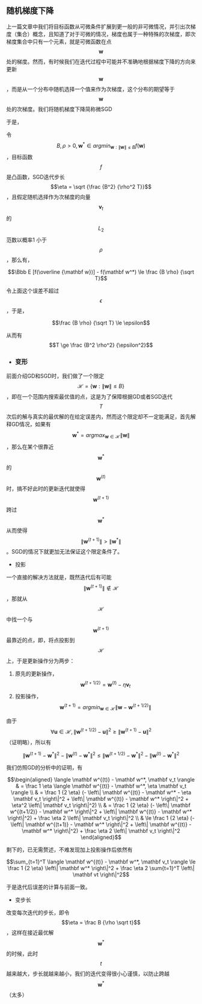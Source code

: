 ## 随机梯度下降

上一篇文章中我们将目标函数从可微条件扩展到更一般的非可微情况，并引出次梯度（集合）概念，且知道了对于可微的情况，梯度也属于一种特殊的次梯度，即次梯度集合中只有一个元素，就是可微函数在点$$\mathbf w$$ 处的梯度。然而，有时候我们在迭代过程中可能并不准确地根据梯度下降的方向来更新$$\mathbf w$$，而是从一个分布中随机选择一个值来作为次梯度，这个分布的期望等于$$\mathbf w$$ 处的次梯度。我们将随机梯度下降简称微SGD

于是，

令$$B, \rho \gt 0, \mathbf w^* \in argmin_{\mathbf w: \left\| \mathbf w \right\| \le B} f(\mathbf w)$$，目标函数$$f$$ 是凸函数，SGD迭代步长$$\eta = \sqrt {\frac {B^2} {\rho^2 T}}$$，且假定随机选择作为次梯度的向量$$\mathbf v_t$$ 的$$L_2$$ 范数以概率1 小于$$\rho$$，那么有，

$$\Bbb E [f(\overline {\mathbf w})] - f(\mathbf w^*) \le \frac {B \rho} {\sqrt T}$$

令上面这个误差不超过$$\epsilon$$，于是，

$$\frac {B \rho} {\sqrt T} \le \epsilon$$

从而有$$T \ge \frac {B^2 \rho^2} {\epsilon^2}$$

* ### 变形

前面介绍GD和SGD时，我们做了一个限定$$\mathcal H = \lbrace \mathbf w: \left\| \mathbf w \right\| \le B \rbrace$$，即在一个范围内搜索最优值的点，这是为了保障根据GD或者SGD迭代$$T$$ 次后的解与真实的最优解的在给定误差内，然而这个限定却不一定能满足，首先解释GD情况，如果有$$\mathbf w^* = argmax_{\mathbf w \in \mathcal H}  \left\| \mathbf w \right\|$$，那么在某个很靠近$$\mathbf w^*$$的$$\mathbf w^{(t)}$$时，搞不好此时的更新迭代就使得$$\mathbf w^{(t+1)}$$跨过$$\mathbf w^*$$从而使得$$\left\| \mathbf w^{(t+1)} \right\| \gt \left\| \mathbf w^* \right\|$$。SGD的情况下就更加无法保证这个限定条件了。

* 投影

一个直接的解决方法就是，既然迭代后有可能$$\left\| \mathbf w^{(t+1)} \right\| \notin \mathcal H$$，那就从$$\mathcal H$$ 中找一个与$$\mathbf w^{(t+1)}$$ 最靠近的点，即，将点投影到$$\mathcal H$$ 上，于是更新操作分为两步：

1. 原先的更新操作，$$\mathbf w^{(t+1/2)} = \mathbf w^{(t)} - \eta \mathbf v_t$$
2. 投影操作，$$\mathbf w^{(t+1)} = argmin_{\mathbf w \in \mathcal H} \left\| \mathbf w - \mathbf w^{(t + 1/2)} \right\|$$

由于$$\forall \mathbf u \in \mathcal H, \left\| \mathbf w^{(t+1/2)} - \mathbf u \right\|^2 \ge \left\| \mathbf w^{(t+1)} - \mathbf u \right\|^2$$（证明略），所以有

$$\left\| \mathbf w^{(t+1)} - \mathbf w^* \right\|^2 - \left\| \mathbf w^{(t)} - \mathbf w^* \right\|^2 \le \left\| \mathbf w^{(t+1/2)} - \mathbf w^* \right\|^2 - \left\| \mathbf w^{(t)} - \mathbf w^* \right\|^2$$

我们仿照GD的分析中的证明，有

$$\begin{aligned} \langle \mathbf w^{(t)} - \mathbf w^*, \mathbf v_t \rangle & = \frac 1 \eta \langle \mathbf w^{(t)} - \mathbf w^*, \eta \mathbf v_t \rangle \\ & = \frac 1 {2 \eta} (- \left\| \mathbf w^{(t)} - \mathbf w^* - \eta \mathbf v_t \right\|^2 + \left\| \mathbf w^{(t)} - \mathbf w^* \right\|^2 + \eta^2 \left\| \mathbf v_t \right\|^2) \\ & = \frac 1 {2 \eta} (- \left\| \mathbf w^{(t+1/2)} - \mathbf w^* \right\|^2 + \left\| \mathbf w^{(t)} - \mathbf w^* \right\|^2) + \frac \eta 2 \left\| \mathbf v_t \right\|^2 \\ & \le \frac 1 {2 \eta} (- \left\| \mathbf w^{(t+1)} - \mathbf w^* \right\|^2 + \left\| \mathbf w^{(t)} - \mathbf w^* \right\|^2) + \frac \eta 2 \left\| \mathbf v_t \right\|^2 \end{aligned}$$

剩下的，已无需赘述，不难发现加上投影操作后依然有

$$\sum_{t=1}^T \langle \mathbf w^{(t)} - \mathbf w^*, \mathbf v_t \rangle \le \frac 1 {2 \eta} \left\| \mathbf w^* \right\|^2 + \frac \eta 2 \sum{t=1}^T \left\| \mathbf vt \right\|^2$$

于是迭代后误差的计算与前面一致。

* 变步长

改变每次迭代的步长，即令$$\eta = \frac B {\rho \sqrt t}$$，这样在接近最优解$$\mathbf w^*$$ 的时候，此时$$t$$ 越来越大，步长就越来越小，我们的迭代变得很小心谨慎，以防止跨越$$\mathbf w^*$$（太多）

